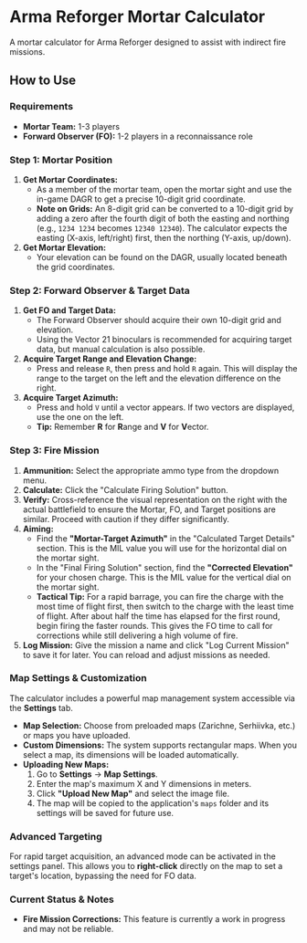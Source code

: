 # Arma Reforger Mortar Calculator

A mortar calculator for Arma Reforger designed to assist with indirect fire missions.

## How to Use

### Requirements
*   **Mortar Team:** 1-3 players
*   **Forward Observer (FO):** 1-2 players in a reconnaissance role

### Step 1: Mortar Position
1.  **Get Mortar Coordinates:**
    *   As a member of the mortar team, open the mortar sight and use the in-game DAGR to get a precise 10-digit grid coordinate.
    *   **Note on Grids:** An 8-digit grid can be converted to a 10-digit grid by adding a zero after the fourth digit of both the easting and northing (e.g., `1234 1234` becomes `12340 12340`). The calculator expects the easting (X-axis, left/right) first, then the northing (Y-axis, up/down).
2.  **Get Mortar Elevation:**
    *   Your elevation can be found on the DAGR, usually located beneath the grid coordinates.

### Step 2: Forward Observer & Target Data
1.  **Get FO and Target Data:**
    *   The Forward Observer should acquire their own 10-digit grid and elevation.
    *   Using the Vector 21 binoculars is recommended for acquiring target data, but manual calculation is also possible.
2.  **Acquire Target Range and Elevation Change:**
    *   Press and release `R`, then press and hold `R` again. This will display the range to the target on the left and the elevation difference on the right.
3.  **Acquire Target Azimuth:**
    *   Press and hold `V` until a vector appears. If two vectors are displayed, use the one on the left.
    *   **Tip:** Remember **R** for **R**ange and **V** for **V**ector.

### Step 3: Fire Mission
1.  **Ammunition:** Select the appropriate ammo type from the dropdown menu.
2.  **Calculate:** Click the "Calculate Firing Solution" button.
3.  **Verify:** Cross-reference the visual representation on the right with the actual battlefield to ensure the Mortar, FO, and Target positions are similar. Proceed with caution if they differ significantly.
4.  **Aiming:**
    *   Find the **"Mortar-Target Azimuth"** in the "Calculated Target Details" section. This is the MIL value you will use for the horizontal dial on the mortar sight.
    *   In the "Final Firing Solution" section, find the **"Corrected Elevation"** for your chosen charge. This is the MIL value for the vertical dial on the mortar sight.
    *   **Tactical Tip:** For a rapid barrage, you can fire the charge with the most time of flight first, then switch to the charge with the least time of flight. After about half the time has elapsed for the first round, begin firing the faster rounds. This gives the FO time to call for corrections while still delivering a high volume of fire.
5.  **Log Mission:** Give the mission a name and click "Log Current Mission" to save it for later. You can reload and adjust missions as needed.

### Map Settings & Customization

The calculator includes a powerful map management system accessible via the **Settings** tab.

*   **Map Selection:** Choose from preloaded maps (Zarichne, Serhiivka, etc.) or maps you have uploaded.
*   **Custom Dimensions:** The system supports rectangular maps. When you select a map, its dimensions will be loaded automatically.
*   **Uploading New Maps:**
    1.  Go to **Settings** -> **Map Settings**.
    2.  Enter the map's maximum X and Y dimensions in meters.
    3.  Click **"Upload New Map"** and select the image file.
    4.  The map will be copied to the application's `maps` folder and its settings will be saved for future use.

### Advanced Targeting

For rapid target acquisition, an advanced mode can be activated in the settings panel. This allows you to **right-click** directly on the map to set a target's location, bypassing the need for FO data.

### Current Status & Notes

*   **Fire Mission Corrections:** This feature is currently a work in progress and may not be reliable.